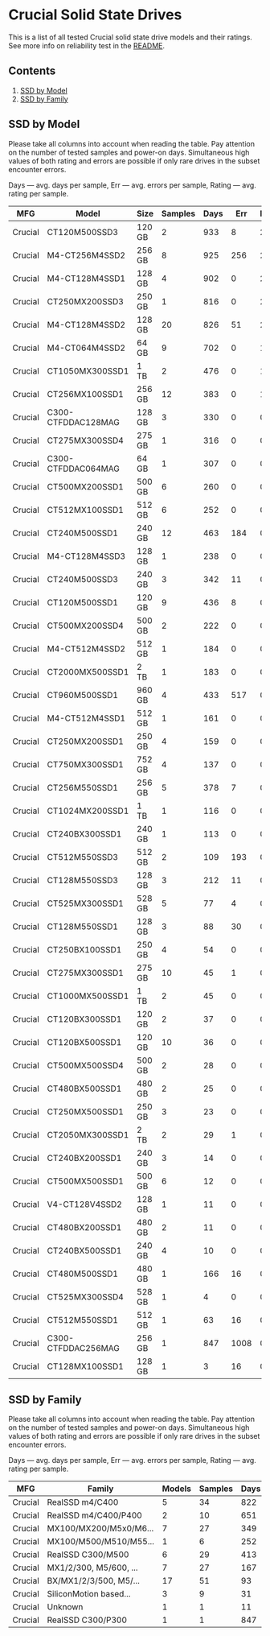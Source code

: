 Crucial Solid State Drives
==========================

This is a list of all tested Crucial solid state drive models and their ratings. See
more info on reliability test in the [README](https://github.com/linuxhw/SMART).

Contents
--------

1. [ SSD by Model  ](#ssd-by-model)
2. [ SSD by Family ](#ssd-by-family)

SSD by Model
------------

Please take all columns into account when reading the table. Pay attention on the
number of tested samples and power-on days. Simultaneous high values of both rating
and errors are possible if only rare drives in the subset encounter errors.

Days   — avg. days per sample,
Err    — avg. errors per sample,
Rating — avg. rating per sample.

| MFG       | Model              | Size   | Samples | Days  | Err   | Rating |
|-----------|--------------------|--------|---------|-------|-------|--------|
| Crucial   | CT120M500SSD3      | 120 GB | 2       | 933   | 8     | 2.54   |
| Crucial   | M4-CT256M4SSD2     | 256 GB | 8       | 925   | 256   | 2.47   |
| Crucial   | M4-CT128M4SSD1     | 128 GB | 4       | 902   | 0     | 2.47   |
| Crucial   | CT250MX200SSD3     | 250 GB | 1       | 816   | 0     | 2.24   |
| Crucial   | M4-CT128M4SSD2     | 128 GB | 20      | 826   | 51    | 2.22   |
| Crucial   | M4-CT064M4SSD2     | 64 GB  | 9       | 702   | 0     | 1.93   |
| Crucial   | CT1050MX300SSD1    | 1 TB   | 2       | 476   | 0     | 1.31   |
| Crucial   | CT256MX100SSD1     | 256 GB | 12      | 383   | 0     | 1.05   |
| Crucial   | C300-CTFDDAC128MAG | 128 GB | 3       | 330   | 0     | 0.91   |
| Crucial   | CT275MX300SSD4     | 275 GB | 1       | 316   | 0     | 0.87   |
| Crucial   | C300-CTFDDAC064MAG | 64 GB  | 1       | 307   | 0     | 0.84   |
| Crucial   | CT500MX200SSD1     | 500 GB | 6       | 260   | 0     | 0.71   |
| Crucial   | CT512MX100SSD1     | 512 GB | 6       | 252   | 0     | 0.69   |
| Crucial   | CT240M500SSD1      | 240 GB | 12      | 463   | 184   | 0.69   |
| Crucial   | M4-CT128M4SSD3     | 128 GB | 1       | 238   | 0     | 0.65   |
| Crucial   | CT240M500SSD3      | 240 GB | 3       | 342   | 11    | 0.65   |
| Crucial   | CT120M500SSD1      | 120 GB | 9       | 436   | 8     | 0.63   |
| Crucial   | CT500MX200SSD4     | 500 GB | 2       | 222   | 0     | 0.61   |
| Crucial   | M4-CT512M4SSD2     | 512 GB | 1       | 184   | 0     | 0.51   |
| Crucial   | CT2000MX500SSD1    | 2 TB   | 1       | 183   | 0     | 0.50   |
| Crucial   | CT960M500SSD1      | 960 GB | 4       | 433   | 517   | 0.49   |
| Crucial   | M4-CT512M4SSD1     | 512 GB | 1       | 161   | 0     | 0.44   |
| Crucial   | CT250MX200SSD1     | 250 GB | 4       | 159   | 0     | 0.44   |
| Crucial   | CT750MX300SSD1     | 752 GB | 4       | 137   | 0     | 0.38   |
| Crucial   | CT256M550SSD1      | 256 GB | 5       | 378   | 7     | 0.34   |
| Crucial   | CT1024MX200SSD1    | 1 TB   | 1       | 116   | 0     | 0.32   |
| Crucial   | CT240BX300SSD1     | 240 GB | 1       | 113   | 0     | 0.31   |
| Crucial   | CT512M550SSD3      | 512 GB | 2       | 109   | 193   | 0.30   |
| Crucial   | CT128M550SSD3      | 128 GB | 3       | 212   | 11    | 0.20   |
| Crucial   | CT525MX300SSD1     | 528 GB | 5       | 77    | 4     | 0.19   |
| Crucial   | CT128M550SSD1      | 128 GB | 3       | 88    | 30    | 0.17   |
| Crucial   | CT250BX100SSD1     | 250 GB | 4       | 54    | 0     | 0.15   |
| Crucial   | CT275MX300SSD1     | 275 GB | 10      | 45    | 1     | 0.13   |
| Crucial   | CT1000MX500SSD1    | 1 TB   | 2       | 45    | 0     | 0.12   |
| Crucial   | CT120BX300SSD1     | 120 GB | 2       | 37    | 0     | 0.10   |
| Crucial   | CT120BX500SSD1     | 120 GB | 10      | 36    | 0     | 0.10   |
| Crucial   | CT500MX500SSD4     | 500 GB | 2       | 28    | 0     | 0.08   |
| Crucial   | CT480BX500SSD1     | 480 GB | 2       | 25    | 0     | 0.07   |
| Crucial   | CT250MX500SSD1     | 250 GB | 3       | 23    | 0     | 0.06   |
| Crucial   | CT2050MX300SSD1    | 2 TB   | 2       | 29    | 1     | 0.04   |
| Crucial   | CT240BX200SSD1     | 240 GB | 3       | 14    | 0     | 0.04   |
| Crucial   | CT500MX500SSD1     | 500 GB | 6       | 12    | 0     | 0.03   |
| Crucial   | V4-CT128V4SSD2     | 128 GB | 1       | 11    | 0     | 0.03   |
| Crucial   | CT480BX200SSD1     | 480 GB | 2       | 11    | 0     | 0.03   |
| Crucial   | CT240BX500SSD1     | 240 GB | 4       | 10    | 0     | 0.03   |
| Crucial   | CT480M500SSD1      | 480 GB | 1       | 166   | 16    | 0.03   |
| Crucial   | CT525MX300SSD4     | 528 GB | 1       | 4     | 0     | 0.01   |
| Crucial   | CT512M550SSD1      | 512 GB | 1       | 63    | 16    | 0.01   |
| Crucial   | C300-CTFDDAC256MAG | 256 GB | 1       | 847   | 1008  | 0.00   |
| Crucial   | CT128MX100SSD1     | 128 GB | 1       | 3     | 16    | 0.00   |

SSD by Family
-------------

Please take all columns into account when reading the table. Pay attention on the
number of tested samples and power-on days. Simultaneous high values of both rating
and errors are possible if only rare drives in the subset encounter errors.

Days   — avg. days per sample,
Err    — avg. errors per sample,
Rating — avg. rating per sample.

| MFG       | Family                 | Models | Samples | Days  | Err   | Rating |
|-----------|------------------------|--------|---------|-------|-------|--------|
| Crucial   | RealSSD m4/C400        | 5      | 34      | 822   | 90    | 2.21   |
| Crucial   | RealSSD m4/C400/P400   | 2      | 10      | 651   | 0     | 1.78   |
| Crucial   | MX100/MX200/M5x0/M6... | 7      | 27      | 349   | 82    | 0.72   |
| Crucial   | MX100/M500/M510/M55... | 1      | 6       | 252   | 0     | 0.69   |
| Crucial   | RealSSD C300/M500      | 6      | 29      | 413   | 80    | 0.67   |
| Crucial   | MX1/2/300, M5/600, ... | 7      | 27      | 167   | 17    | 0.41   |
| Crucial   | BX/MX1/2/3/500, M5/... | 17     | 51      | 93    | 1     | 0.25   |
| Crucial   | SiliconMotion based... | 3      | 9       | 31    | 0     | 0.09   |
| Crucial   | Unknown                | 1      | 1       | 11    | 0     | 0.03   |
| Crucial   | RealSSD C300/P300      | 1      | 1       | 847   | 1008  | 0.00   |
